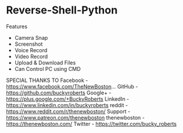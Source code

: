 # Reverse-Shell-Python

Features
- Camera Snap
- Screenshot
- Voice Record
- Video Record
- Upload & Download Files
- Can Control PC using CMD

SPECIAL THANKS TO 
  Facebook - https://www.facebook.com/TheNewBoston...
  GitHub - https://github.com/buckyroberts
  Google+ - https://plus.google.com/+BuckyRoberts
  LinkedIn - https://www.linkedin.com/in/buckyroberts
  reddit - https://www.reddit.com/r/thenewboston/
  Support - https://www.patreon.com/thenewboston
  thenewboston - https://thenewboston.com/
  Twitter - https://twitter.com/bucky_roberts
